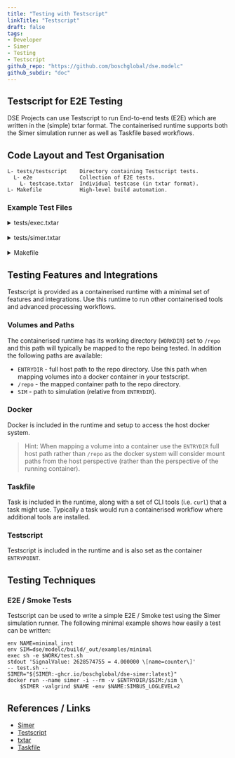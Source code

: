 ```yaml
---
title: "Testing with Testscript"
linkTitle: "Testscript"
draft: false
tags:
- Developer
- Simer
- Testing
- Testscript
github_repo: "https://github.com/boschglobal/dse.modelc"
github_subdir: "doc"
---
```


## Testscript for E2E Testing

DSE Projects can use Testscript to run End-to-end tests (E2E) which are written in the (simple) txtar format. The containerised runtime supports both the Simer simulation runner as well as Taskfile based workflows.


## Code Layout and Test Organisation

```test
L- tests/testscript    Directory containing Testscript tests.
  L- e2e               Collection of E2E tests.
    L- testcase.txtar  Individual testcase (in txtar format).
L- Makefile            High-level build automation.
```


### Example Test Files

<details>
<summary>tests/exec.txtar</summary>
{{< readfile file="examples/tests/exec.txtar" code="true" lang="sh" >}}
</details>

<br />

<details>
<summary>tests/simer.txtar</summary>
{{< readfile file="examples/tests/simer.txtar" code="true" lang="sh" >}}
</details>

<br />

<details>
<summary>Makefile</summary>
{{< readfile file="examples/Makefile" code="true" lang="make" >}}
</details>


## Testing Features and Integrations

Testscript is provided as a containerised runtime with a minimal set of features and integrations. Use this runtime to run other containerised tools and advanced processing workflows.


### Volumes and Paths

The containerised runtime has its working directory (`WORKDIR`) set to `/repo` and this path will typically be mapped to the repo being tested. In addition the following paths are available:

* `ENTRYDIR` - full host path to the repo directory. Use this path when mapping volumes into a docker container in your testscript.
* `/repo` - the mapped container path to the repo directory.
* `SIM` - path to simulation (relative from `ENTRYDIR`).


### Docker

Docker is included in the runtime and setup to access the host docker system.

> Hint: When mapping a volume into a container use the `ENTRYDIR` full host path rather than `/repo` as the docker system will consider mount paths from the host perspective (rather than the perspective of the running container).


### Taskfile

Task is included in the runtime, along with a set of CLI tools (i.e. `curl`) that a task might use. Typically a task would run a containerised workflow where additional tools are installed.


### Testscript

Testscript is included in the runtime and is also set as the container `ENTRYPOINT`.


## Testing Techniques

### E2E / Smoke Tests

Testscript can be used to write a simple E2E / Smoke test using the Simer simulation runner. The following minimal example shows how easily a test can be written:

```txtar
env NAME=minimal_inst
env SIM=dse/modelc/build/_out/examples/minimal
exec sh -e $WORK/test.sh
stdout 'SignalValue: 2628574755 = 4.000000 \[name=counter\]'
-- test.sh --
SIMER="${SIMER:-ghcr.io/boschglobal/dse-simer:latest}"
docker run --name simer -i --rm -v $ENTRYDIR/$SIM:/sim \
    $SIMER -valgrind $NAME -env $NAME:SIMBUS_LOGLEVEL=2
```


## References / Links

* [Simer](docs/user/simer)
* [Testscript](https://pkg.go.dev/github.com/rogpeppe/go-internal/testscript)
* [txtar](https://pkg.go.dev/golang.org/x/tools/txtar)
* [Taskfile](https://taskfile.dev/)
